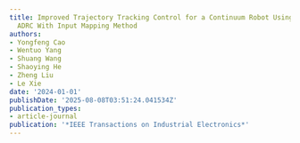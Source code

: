 ```yaml
---
title: Improved Trajectory Tracking Control for a Continuum Robot Using Error-Driven
  ADRC With Input Mapping Method
authors:
- Yongfeng Cao
- Wentuo Yang
- Shuang Wang
- Shaoying He
- Zheng Liu
- Le Xie
date: '2024-01-01'
publishDate: '2025-08-08T03:51:24.041534Z'
publication_types:
- article-journal
publication: '*IEEE Transactions on Industrial Electronics*'
---
```

